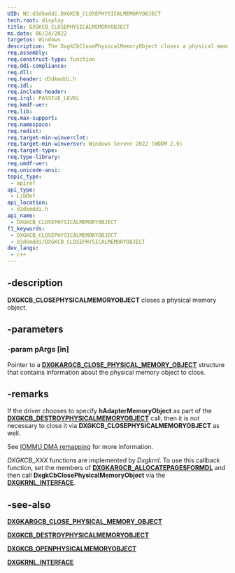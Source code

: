 ```yaml
---
UID: NC:d3dkmddi.DXGKCB_CLOSEPHYSICALMEMORYOBJECT
tech.root: display
title: DXGKCB_CLOSEPHYSICALMEMORYOBJECT
ms.date: 06/24/2022
targetos: Windows
description: The DxgkCbClosePhysicalMemoryObject closes a physical memory object.
req.assembly: 
req.construct-type: function
req.ddi-compliance: 
req.dll: 
req.header: d3dkmddi.h
req.idl: 
req.include-header: 
req.irql: PASSIVE_LEVEL
req.kmdf-ver: 
req.lib: 
req.max-support: 
req.namespace: 
req.redist: 
req.target-min-winverclnt: 
req.target-min-winversvr: Windows Server 2022 (WDDM 2.9)
req.target-type: 
req.type-library: 
req.umdf-ver: 
req.unicode-ansi: 
topic_type:
 - apiref
api_type:
 - LibDef
api_location:
 - d3dkmddi.h
api_name:
 - DXGKCB_CLOSEPHYSICALMEMORYOBJECT
f1_keywords:
 - DXGKCB_CLOSEPHYSICALMEMORYOBJECT
 - d3dkmddi/DXGKCB_CLOSEPHYSICALMEMORYOBJECT
dev_langs:
 - c++
---
```


## -description

**DXGKCB_CLOSEPHYSICALMEMORYOBJECT** closes a physical memory object.

## -parameters

### -param pArgs [in]

Pointer to a [**DXGKARGCB_CLOSE_PHYSICAL_MEMORY_OBJECT**](ns-d3dkmddi-dxgkargcb_close_physical_memory_object.md) structure that contains information about the physical memory object to close.

## -remarks

If the driver chooses to specify **hAdapterMemoryObject** as part of the [**DXGKCB_DESTROYPHYSICALMEMORYOBJECT**](nc-d3dkmddi-dxgkcb_destroyphysicalmemoryobject.md) call, then it is not necessary to close it via **DXGKCB_CLOSEPHYSICALMEMORYOBJECT** as well.

See [IOMMU DMA remapping](/windows-hardware/drivers/display/iommu-dma-remapping) for more information.

*DXGKCB_XXX* functions are implemented by *Dxgkrnl*. To use this callback function, set the members of [**DXGKARGCB_ALLOCATEPAGESFORMDL**](ns-d3dkmddi-_dxgkargcb_allocatepagesformdl.md) and then call **DxgkCbClosePhysicalMemoryObject** via the [**DXGKRNL_INTERFACE**](../dispmprt/ns-dispmprt-_dxgkrnl_interface.md).

## -see-also

[**DXGKARGCB_CLOSE_PHYSICAL_MEMORY_OBJECT**](ns-d3dkmddi-dxgkargcb_close_physical_memory_object.md)

[**DXGKCB_DESTROYPHYSICALMEMORYOBJECT**](nc-d3dkmddi-dxgkcb_destroyphysicalmemoryobject.md)

[**DXGKCB_OPENPHYSICALMEMORYOBJECT**](nc-d3dkmddi-dxgkcb_openphysicalmemoryobject.md)

[**DXGKRNL_INTERFACE**](../dispmprt/ns-dispmprt-_dxgkrnl_interface.md)

